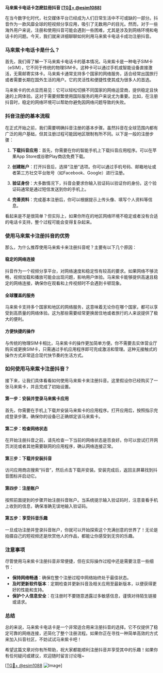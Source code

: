 **马来紫卡电话卡怎麽註冊抖音 [[TG💪+ @esim1088](https://t.me/s/esim1088)]**

在当今数字化时代，社交媒体平台已经成为人们日常生活中不可或缺的一部分。抖音作为一款风靡全球的短视频分享应用，吸引了无数用户的目光。然而，对于一些海外用户来说，注册和使用抖音可能会遇到一些困难，尤其是涉及到网络环境和电话卡的问题。今天，我们就来详细聊聊如何利用马来紫卡电话卡成功注册抖音。

### 马来紫卡电话卡是什么？

首先，我们得了解一下马来紫卡电话卡的基本情况。马来紫卡是一种电子SIM卡（eSIM），它不同于传统的物理SIM卡。这种卡可以通过手机或智能设备直接激活，无需邮寄实体卡。马来紫卡通常支持多个国家的网络服务，适合经常出国旅行或者需要长期在国外生活的用户。它的灵活性和便捷性使其成为很多人的首选。

马来紫卡的优点显而易见：它可以轻松切换不同国家的网络运营商，提供稳定且快速的上网体验。这对于需要频繁使用国际服务的用户来说尤为重要。比如，在注册抖音时，稳定的网络环境可以帮助你避免因网络问题导致的失败。

### 抖音注册的基本流程

在正式开始之前，我们需要明确抖音注册的基本步骤。虽然抖音在全球范围内都有广泛的用户基础，但其注册过程可能因地区限制有所不同。以下是一般的注册步骤：

1. **下载抖音应用**：首先，你需要在你的智能手机上下载抖音应用程序。可以在苹果App Store或谷歌Play商店免费下载。
   
2. **创建账户**：打开抖音后，选择“注册”选项。你可以通过手机号码、邮箱地址或者第三方社交平台账号（如Facebook、Google）进行注册。

3. **验证身份**：大多数情况下，抖音会要求你输入验证码以验证你的身份。这个验证码通常是通过短信发送到你的手机上。

4. **完善资料**：完成基本注册后，你可以根据提示上传头像、填写个人资料等信息。

看起来是不是很简单？但实际上，如果你所在的地区网络环境不稳定或者没有合适的电话卡支持，整个过程可能会变得复杂起来。

### 使用马来紫卡注册抖音的优势

那么，为什么推荐使用马来紫卡来注册抖音呢？主要有以下几个原因：

#### 稳定的网络连接

抖音作为一个视频分享平台，对网络速度和稳定性有较高的要求。如果网络不够流畅，视频加载和播放可能会出现问题，影响用户体验。马来紫卡能够提供高速且稳定的网络连接，确保你在观看和上传视频时不会遇到卡顿现象。

#### 全球覆盖的服务

马来紫卡支持多个国家和地区的网络服务，这意味着无论你在哪个国家，都可以享受到高质量的网络体验。这为那些需要经常更换居住地或者旅行的人来说提供了极大的便利。

#### 方便快捷的操作

与传统的物理SIM卡相比，马来紫卡的操作更加简单方便。你不需要去实体营业厅购买或更换SIM卡，只需通过手机应用程序即可完成激活和管理。这种无接触式的操作方式非常适合现代快节奏的生活方式。

### 如何使用马来紫卡注册抖音？

接下来，让我们具体看看如何使用马来紫卡来注册抖音。这里假设你已经购买了一张马来紫卡，并且完成了初始设置。

#### 第一步：安装并登录马来紫卡应用

首先，你需要在手机上下载并安装马来紫卡的应用程序。打开应用后，按照指示完成登录步骤。确保你的设备已正确绑定该马来紫卡。

#### 第二步：检查网络状态

在开始注册抖音之前，请先检查一下当前的网络状态是否良好。你可以尝试打开网页浏览或者其他需要联网的应用程序，确认网络连接正常。

#### 第三步：下载并安装抖音

访问应用商店搜索“抖音”，然后点击下载并安装。安装完成后，返回主屏幕找到抖音图标并启动它。

#### 第四步：注册账户

按照前面提到的步骤开始注册抖音账户。当系统提示输入验证码时，注意查看手机上收到的信息，确保准确无误地输入验证码。

#### 第五步：享受抖音乐趣

一旦成功注册并登录抖音账户，你就可以开始探索这个充满创意的世界了！无论是拍摄自己的短视频还是欣赏他人的作品，都能让你感受到无穷的乐趣。

### 注意事项

尽管使用马来紫卡注册抖音非常便捷，但在实际操作过程中还是需要注意一些细节：

- **保持网络畅通**：确保在整个注册过程中网络始终处于最佳状态。
- **及时更新软件版本**：定期检查并更新抖音及相关应用至最新版本，以便获得更好的性能和支持。
- **保护个人信息安全**：在注册时不要随意透露过多敏感信息，谨慎对待陌生链接或请求。

### 总结

总的来说，马来紫卡电话卡是一个非常适合用来注册抖音的选择。它不仅提供了稳定可靠的网络连接，还简化了整个注册流程。如果你正在寻找一种简单高效的方式来加入抖音社区，不妨试试马来紫卡吧！

希望这篇文章对你有所帮助，祝大家都能顺利注册抖音并享受其中的乐趣！如果你有任何疑问或建议，欢迎随时留言讨论哦~

[[TG💪+ @esim1088](https://t.me/s/esim1088) ![Image](https://i.postimg.cc/4NQfJmqS/Snipaste-2025-05-13-00-14-12.png)]